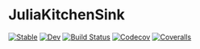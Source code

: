 # JuliaKitchenSink

[![Stable](https://img.shields.io/badge/docs-stable-blue.svg)](https://daryoush.github.io/JuliaKitchenSink.jl/stable)
[![Dev](https://img.shields.io/badge/docs-dev-blue.svg)](https://daryoush.github.io/JuliaKitchenSink.jl/dev)
[![Build Status](https://travis-ci.com/daryoush/JuliaKitchenSink.jl.svg?branch=master)](https://travis-ci.com/daryoush/JuliaKitchenSink.jl)
[![Codecov](https://codecov.io/gh/daryoush/JuliaKitchenSink.jl/branch/master/graph/badge.svg)](https://codecov.io/gh/daryoush/JuliaKitchenSink.jl)
[![Coveralls](https://coveralls.io/repos/github/daryoush/JuliaKitchenSink.jl/badge.svg?branch=master)](https://coveralls.io/github/daryoush/JuliaKitchenSink.jl?branch=master)
